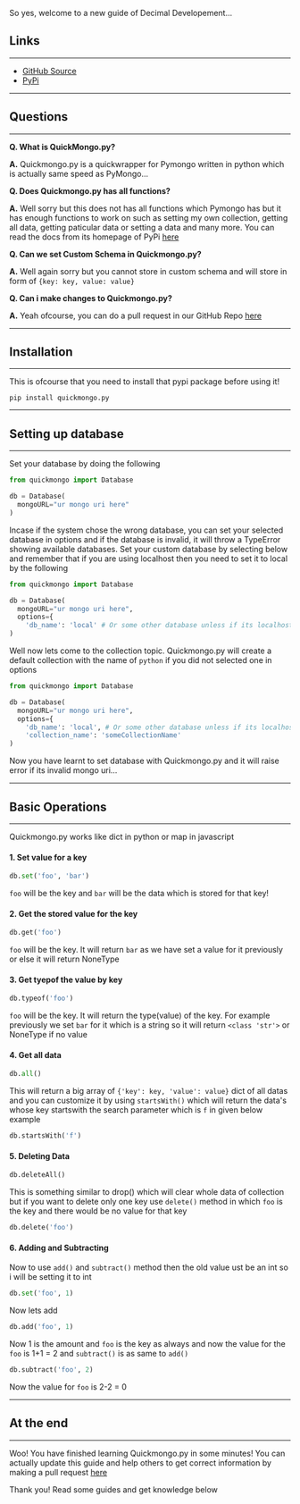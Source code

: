 So yes, welcome to a new guide of Decimal Developement...

## Links

---

- [GitHub Source](https://github.com/Scientific-Guy/quickmongo.py)
- [PyPi](https://pypi.org/project/quickmongo.py/)

---

## Questions

---

**Q. What is QuickMongo.py?**

**A.** Quickmongo.py is a quickwrapper for Pymongo written in python which is actually same speed as PyMongo...

**Q. Does Quickmongo.py has all functions?**

**A.** Well sorry but this does not has all functions which Pymongo has but it has enough functions to work on such as setting my own collection, getting all data, getting paticular data or setting a data and many more. You can read the docs from its homepage of PyPi [here](https://pypi.org/project/quickmongo.py/)

**Q. Can we set Custom Schema in Quickmongo.py?**

**A.** Well again sorry but you cannot store in custom schema and will store in form of `{key: key, value: value}`

**Q. Can i make changes to Quickmongo.py?**

**A.** Yeah ofcourse, you can do a pull request in our GitHub Repo [here](https://github.com/Scientific-Guy/quickmongo.py)

---

## Installation

---

This is ofcourse that you need to install that pypi package before using it!

```
pip install quickmongo.py
```

---

## Setting up database

---

Set your database by doing the following

```py
from quickmongo import Database

db = Database(
  mongoURL="ur mongo uri here"
)
```

Incase if the system chose the wrong database, you can set your selected database in options and if the database is invalid, it will throw a TypeError showing available databases. Set your custom database by selecting below and remember that if you are using localhost then you need to set it to local by the following

```py
from quickmongo import Database

db = Database(
  mongoURL="ur mongo uri here",
  options={
    'db_name': 'local' # Or some other database unless if its localhost
)
```

Well now lets come to the collection topic. Quickmongo.py will create a default collection with the name of `python` if you did not selected one in options

```py
from quickmongo import Database

db = Database(
  mongoURL="ur mongo uri here",
  options={
    'db_name': 'local', # Or some other database unless if its localhost,
    'collection_name': 'someCollectionName'
)
```

Now you have learnt to set database with Quickmongo.py and it will raise error if its invalid mongo uri...

---

## Basic Operations

---

Quickmongo.py works like dict in python or map in javascript

#### 1. Set value for a key
```py
db.set('foo', 'bar')
```

`foo` will be the key and `bar` will be the data which is stored for that key!

#### 2. Get the stored value for the key
```py
db.get('foo')
```

`foo` will be the key. It will return `bar` as we have set a value for it previously or else it will return NoneType

#### 3. Get tyepof the value by key
```py
db.typeof('foo')
```

`foo` will be the key. It will return the type(value) of the key. For example previously we set `bar` for it which is a string so it will return `<class 'str'>` or NoneType if no value

#### 4. Get all data
```py
db.all()
```

This will return a big array of `{'key': key, 'value': value}` dict of all datas and you can customize it by using `startsWith()` which will return the data's whose key startswith the search parameter which is `f` in given below example

```py
db.startsWith('f')
```

#### 5. Deleting Data
```py
db.deleteAll()
```

This is something similar to drop() which will clear whole data of collection but if you want to delete only one key use `delete()` method in which `foo` is the key and there would be no value for that key

```py
db.delete('foo')
```

#### 6. Adding and Subtracting

Now to use `add()` and `subtract()` method then the old value ust be an int so i will be setting it to int

```py
db.set('foo', 1)
```

Now lets add

```py
db.add('foo', 1)
```

Now 1 is the amount and `foo` is the key as always and now the value for the `foo` is 1+1 = 2 and `subtract()` is as same to `add()`

```py
db.subtract('foo', 2)
```

Now the value for `foo` is 2-2 = 0

---

## At the end

---

Woo! You have finished learning Quickmongo.py in some minutes! You can actually update this guide and help others to get correct information by making a pull request [here](https://github.com/Scientific-Guy/decimaldev/blob/master/guides/quickmongopy-crash-course.md)

Thank you! Read some guides and get knowledge below 
